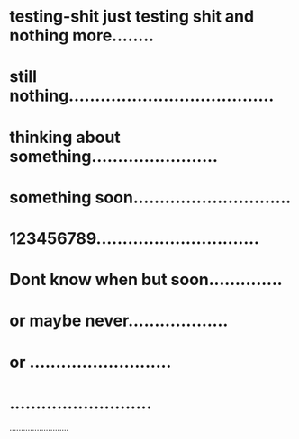# testing-shit just testing shit and  nothing more........
# still nothing.......................................
# thinking about something........................
# something soon..............................
# 123456789...............................
# Dont know when but soon..............
# or maybe never...................
# or ...........................
# ...........................
..........................
